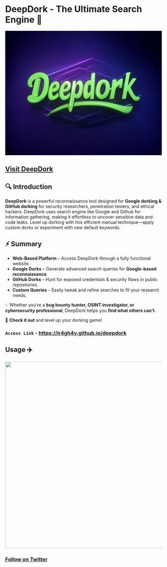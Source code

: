 # DeepDork - The Ultimate Search Engine 🚀
<img src="img/deepdork.jpg" alt="DeepDork" width="800" height="400">

## [Visit DeepDork](https://ir4gh4v.github.io/deepdork/)

## 🔍 Introduction
**DeepDork** is a powerful reconnaissance tool designed for **Google dorking & GitHub dorking** for security researchers, penetration testers, and ethical hackers. DeepDork uses search engine like Google and Github for information gathering, making it effortless to uncover sensitive data and code leaks. Level up dorking with this efficient manual technique—apply custom dorks or experiment with new default keywords.

## ⚡ Summary
- **Web-Based Platform** – Access DeepDork through a fully functional website.
- **Google Dorks** – Generate advanced search queries for **Google-based reconnaissance**.
- **GitHub Dorks** – Hunt for exposed credentials & security flaws in public repositories.
- **Custom Queries** – Easily tweak and refine searches to fit your research needs.

💡 Whether you're a **bug bounty hunter, OSINT investigator, or cybersecurity professional**, DeepDork helps you **find what others can't**.

🔗 **Check it out** and level up your dorking game!

### `Access Link` - https://ir4gh4v.github.io/deepdork

## Usage ✈️
<img src="img/deepdork.gif" width="1000" height="600"/>

### [Follow on Twitter](https://x.com/w0lf403)


